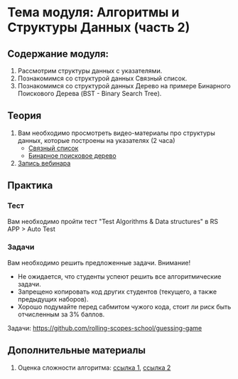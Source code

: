 # Тема модуля: Алгоритмы и Структуры Данных (часть 2)
## Содержание модуля:
1. Рассмотрим структуры данных с указателями.
2. Познакомимся со структурой данных Связный список.
3. Познакомимся со структурой данных Дерево на примере Бинарного Поискового Дерева (BST - Binary Search Tree).

## Теория 
1. Вам необходимо просмотреть видео-материалы про структуры данных, которые построены на указателях (2 часа)
    - [Связный список](https://youtu.be/NpcHTBOAId0)
    - [Бинарное поисковое дерево](https://youtu.be/fnqUD4FTE5Q)
2. [Запись вебинара](https://youtu.be/SqQAP4S8PA8?list=PLzLiprpVuH8df24MzZp-l5QMsJWJbi9qP)

## Практика 
### Teст
Вам необходимо пройти тест "Test Algorithms & Data structures" в RS APP > Auto Test

### Задачи
Вам необходимо решить предложенные задачи.
Внимание! 
* Не ожидается, что студенты успеют решить все алгоритмические задачи.
* Запрещено копировать код других студентов (текущего, а также предыдущих наборов).
* Хорошо подумайте перед сабмитом чужого кода, стоит ли риск быть отчисленным за 3% баллов.

Задачи: 
https://github.com/rolling-scopes-school/guessing-game

## Дополнительные материалы
1. Оценка сложности алгоритма: [ссылка 1](https://tproger.ru/articles/computational-complexity-explained/), [ссылка 2](https://tproger.ru/translations/algorithms-and-data-structures/)
